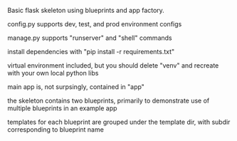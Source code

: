 Basic flask skeleton using blueprints and app factory. 

config.py supports dev, test, and prod environment configs

manage.py supports "runserver" and "shell" commands

install dependencies with "pip install -r requirements.txt"

virtual environment included, but you should delete "venv" and recreate with your own local python libs

main app is, not surpsingly, contained in "app"

the skeleton contains two blueprints, primarily to demonstrate use of multiple blueprints in an example app

templates for each blueprint are grouped under the template dir, with subdir corresponding to blueprint name


